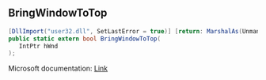 ## BringWindowToTop

```csharp
[DllImport("user32.dll", SetLastError = true)] [return: MarshalAs(UnmanagedType.Bool)]
public static extern bool BringWindowToTop(
   IntPtr hWnd
);
```

Microsoft documentation: [Link](https://docs.microsoft.com/en-us/windows/win32/api/winuser/nf-winuser-bringwindowtotop)
